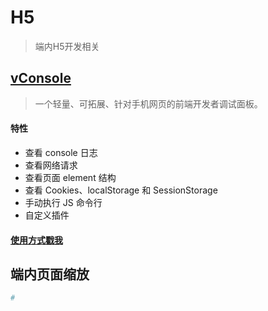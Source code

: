 # H5

> 端内H5开发相关

## [vConsole](https://github.com/Tencent/vConsole)

> 一个轻量、可拓展、针对手机网页的前端开发者调试面板。

#### 特性

- 查看 console 日志
- 查看网络请求
- 查看页面 element 结构
- 查看 Cookies、localStorage 和 SessionStorage
- 手动执行 JS 命令行
- 自定义插件

#### [使用方式戳我](https://github.com/Tencent/vConsole/blob/dev/doc/tutorial_CN.md)

## 端内页面缩放

```bash
# 
```
